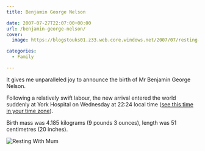 ```yaml
---
title: Benjamin George Nelson

date: 2007-07-27T22:07:00+00:00
url: /benjamin-george-nelson/
cover: 
  image: https://blogstouks01.z33.web.core.windows.net/2007/07/resting-with-mum-2_907027345_o-1.jpg

categories:
  - Family

---
```

It gives me unparalleled joy to announce the birth of Mr Benjamin George Nelson.

Following a relatively swift labour, the new arrival entered the world suddenly at York Hospital on Wednesday at 22:24 local time ([see this time in your time zone][1]).

Birth mass was 4.185 kilograms (9 pounds 3 ounces), length was 51 centimetres (20 inches).

![Resting With Mum](https://blogstouks01.z33.web.core.windows.net/2023/08/resting-with-mum-2_907027345_o.jpg)

 [1]: http://www.timeanddate.com/worldclock/fixedtime.html?day=25&month=7&year=2007&hour=22&min=24&sec=0&p1=136